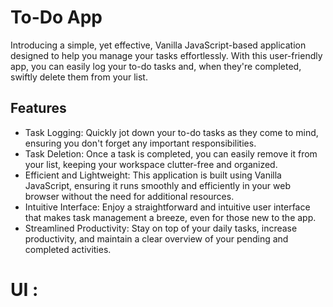 
# To-Do App
Introducing a simple, yet effective, Vanilla JavaScript-based application designed to help you manage your tasks effortlessly. With this user-friendly app, you can easily log your to-do tasks and, when they're completed, swiftly delete them from your list.


## Features

- Task Logging: Quickly jot down your to-do tasks as they come to mind, ensuring you don't forget any important responsibilities.
- Task Deletion: Once a task is completed, you can easily remove it from your list, keeping your workspace clutter-free and organized.
- Efficient and Lightweight: This application is built using Vanilla JavaScript, ensuring it runs smoothly and efficiently in your web browser without the need for additional resources.
- Intuitive Interface: Enjoy a straightforward and intuitive user interface that makes task management a breeze, even for those new to the app.
- Streamlined Productivity: Stay on top of your daily tasks, increase productivity, and maintain a clear overview of your pending and completed activities.

 
# UI :

